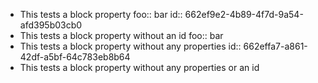 - This tests a block property
  foo:: bar
  id:: 662ef9e2-4b89-4f7d-9a54-afd395b03cb0
- This tests a block property without an id
  foo:: bar
- This tests a block property without any properties
  id:: 662effa7-a861-42df-a5bf-64c783eb8b64
- This tests a block property without any properties or an id
